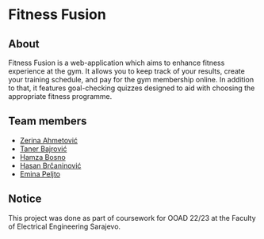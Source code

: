 # Fitness Fusion

## About

Fitness Fusion is a web-application which aims to enhance fitness experience at the gym. It allows you to keep track of your results, create your training schedule, and pay for the gym membership online. In addition to that, it features goal-checking quizzes designed to aid with choosing the appropriate fitness programme. 

## Team members

- [Zerina Ahmetović](https://github.com/inferno73)
- [Taner Bajrović](https://github.com/tanerbajrovic)
- [Hamza Bosno](https://github.com/HBosno)
- [Hasan Brčaninović](https://github.com/hbrcaninovic)
- [Emina Peljto](https://github.com/epeljto1)

## Notice

This project was done as part of coursework for OOAD 22/23 at the Faculty of Electrical Engineering Sarajevo.

